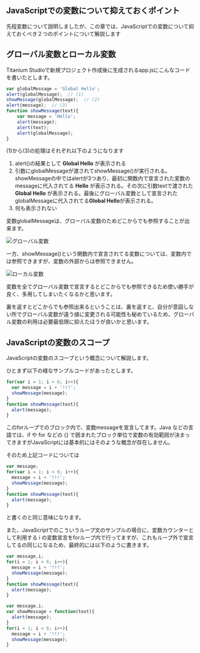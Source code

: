 ## JavaScriptでの変数について抑えておくポイント

先程変数について説明しましたが、この章では、JavaScriptでの変数について抑えておくべき２つのポイントについて解説します

## グローバル変数とローカル変数

Titanium Studioで新規プロジェクト作成後に生成されるapp.jsにこんなコードを書いたとします。

```javascript
var globalMessage = 'Global Hello';
alert(globalMessage);  // (1)
showMessage(globalMessage);  // (2)
alert(message);  // (3)
function showMessage(text){
    var message = 'Hello';
    alert(message);
    alert(text);
    alert(globalMessage);
}
```

(1)から(3)の処理はそれぞれ以下のようになります

1. alert()の結果として **Global Hello** が表示される
2. 引数にglobalMessageが渡されてshowMessage()が実行される。showMessageの中ではalertが3つあり、最初に関数内で宣言された変数のmessageに代入されてる **Hello** が表示される。その次に引数textで渡された **Global Hello** が表示される。最後にグローバル変数として宣言された globalMessageに代入されてる**Global Hello**が表示される。
3. 何も表示されない


変数globalMessageは、グローバル変数のためどこからでも参照することが出来ます。

![グローバル変数](../../image/globalVariables.png)

一方、showMessage()という関数内で宣言されてる変数については、変数内では参照できますが、変数の外部からは参照できません。

![ローカル変数](../../image/localVariables.png)

変数を全てグローバル変数で宣言するとどこからでも参照できるため使い勝手が良く、多用してしまいたくなるかと思います。

裏を返すとどこからでも参照出来るということは、裏を返すと、自分が意図しない所でグローバル変数が違う値に変更される可能性も秘めているため、グローバル変数の利用は必要最低限に抑えたほうが良いかと思います。

## JavaScriptの変数のスコープ

JavaScriptの変数のスコープという概念について解説します。

ひとまず以下の様なサンプルコードがあったとします。

```javascript
for(var i = 1; i < 6; i++){
  var message = i + '!!!'; 
  showMessage(message);
}
function showMessage(text){
  alert(message);
}
```

このforループでのブロック内で、変数messageを宣言してます。Java などの言語では、if や for などの {} で囲まれたブロック単位で変数の有効範囲が決まってきますがJavaScriptには基本的にはそのような概念が存在しません。

そのため上記コードについては

```javascript
var message;
for(var i = 1; i < 6; i++){
  message = i + '!!!'; 
  showMessage(message);
}
function showMessage(text){
  alert(message);
}
```
と書くのと同じ意味になります。

また、JavaScriptでのこういうループ文のサンプルの場合に、変数カウンターとして利用する i の変数宣言をforループ内で行ってますが、これもループ外で宣言してるの同じになるため、最終的には以下のように書きます。

```javascript
var message,i;
for(i = 1; i < 6; i++){
  message = i + '!!!'; 
  showMessage(message);
}
function showMessage(text){
  alert(message);
}
```

```javascript
var message,i;
var showMessage = function(text){
  alert(message);
}
for(i = 1; i < 6; i++){
  message = i + '!!!'; 
  showMessage(message);
}
```
